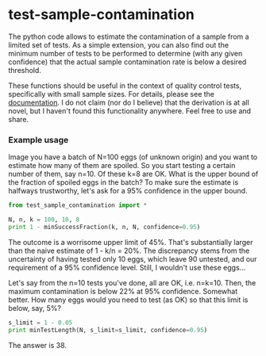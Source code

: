 test-sample-contamination
=========================

The python code allows to estimate the contamination of a sample from a limited set of tests. As a simple extension, you can also find out the minimum number of tests to be performed to determine (with any given confidence) that the actual sample contamination rate is below a desired threshold.

These functions should be useful in the context of quality control tests, specifically with small sample sizes. For details, please see the [documentation](doc/test_sample_contamination.pdf). I do not claim (nor do I believe) that the derivation is at all novel, but I haven't found this functionality anywhere. Feel free to use and share.

### Example usage

Image you have a batch of N=100 eggs (of unknown origin) and you want to estimate how many of them are spoiled. So you start testing a certain number of them, say n=10. Of these k=8 are OK. What is the upper bound of the fraction of spoiled eggs in the batch? To make sure the estimate is halfways trustworthy, let's ask for a 95% confidence in the upper bound.

```python
from test_sample_contamination import *

N, n, k = 100, 10, 8
print 1 - minSuccessFraction(k, n, N, confidence=0.95)
```

The outcome is a worrisome upper limit of 45%. That's substantially larger than the naive estimate of 1 - k/n = 20%. The discrepancy stems from the uncertainty of having tested only 10 eggs, which leave 90 untested, and our requirement of a 95% confidence level. Still, I wouldn't use these eggs... 

Let's say from the n=10 tests you've done, all are OK, i.e. n=k=10. Then, the maximum contamination is below 22% at 95% confidence. Somewhat better. How many eggs would you need to test (as OK) so that this limit is below, say, 5%?

```python
s_limit = 1 - 0.05
print minTestLength(N, s_limit=s_limit, confidence=0.95)
```

The answer is 38. 
